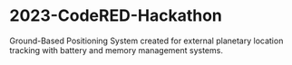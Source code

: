 # 2023-CodeRED-Hackathon

Ground-Based Positioning System created for external planetary location tracking with battery and memory management systems.
